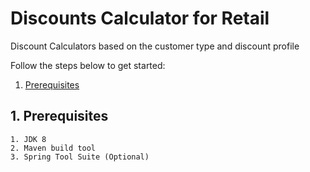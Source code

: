 # Discounts Calculator for Retail
Discount Calculators based on the customer type and discount profile

Follow the steps below to get started:

1. [Prerequisites](#1-Prerequisites)

## 1. Prerequisites
	1. JDK 8
	2. Maven build tool
	3. Spring Tool Suite (Optional)















